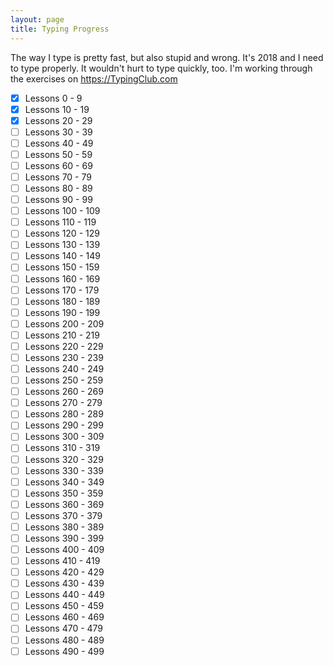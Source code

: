 ```yaml
---
layout: page
title: Typing Progress
---
```

The way I type is pretty fast, but also stupid and wrong. It's 2018 and I need to type properly. It wouldn't hurt to type quickly, too. I'm working through the exercises on <https://TypingClub.com>

- [x] Lessons 0 - 9
- [x] Lessons 10 - 19
- [x] Lessons 20 - 29
- [ ] Lessons 30 - 39
- [ ] Lessons 40 - 49
- [ ] Lessons 50 - 59
- [ ] Lessons 60 - 69
- [ ] Lessons 70 - 79
- [ ] Lessons 80 - 89
- [ ] Lessons 90 - 99
- [ ] Lessons 100 - 109
- [ ] Lessons 110 - 119
- [ ] Lessons 120 - 129
- [ ] Lessons 130 - 139
- [ ] Lessons 140 - 149
- [ ] Lessons 150 - 159
- [ ] Lessons 160 - 169
- [ ] Lessons 170 - 179
- [ ] Lessons 180 - 189
- [ ] Lessons 190 - 199
- [ ] Lessons 200 - 209
- [ ] Lessons 210 - 219
- [ ] Lessons 220 - 229
- [ ] Lessons 230 - 239
- [ ] Lessons 240 - 249
- [ ] Lessons 250 - 259
- [ ] Lessons 260 - 269
- [ ] Lessons 270 - 279
- [ ] Lessons 280 - 289
- [ ] Lessons 290 - 299
- [ ] Lessons 300 - 309
- [ ] Lessons 310 - 319
- [ ] Lessons 320 - 329
- [ ] Lessons 330 - 339
- [ ] Lessons 340 - 349
- [ ] Lessons 350 - 359
- [ ] Lessons 360 - 369
- [ ] Lessons 370 - 379
- [ ] Lessons 380 - 389
- [ ] Lessons 390 - 399
- [ ] Lessons 400 - 409
- [ ] Lessons 410 - 419
- [ ] Lessons 420 - 429
- [ ] Lessons 430 - 439
- [ ] Lessons 440 - 449
- [ ] Lessons 450 - 459
- [ ] Lessons 460 - 469
- [ ] Lessons 470 - 479
- [ ] Lessons 480 - 489
- [ ] Lessons 490 - 499
